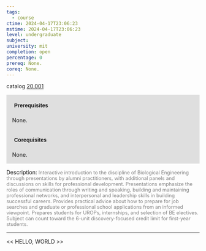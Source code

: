 ```yaml
---
tags:
  - course
ctime: 2024-04-17T23:06:23
mstime: 2024-04-17T23:06:23
level: undergraduate
subject: 
university: mit
completion: open
percentage: 0
prereq: None.
coreq: None.
---
```


catalog [20.001](http://student.mit.edu/catalog/m20a.html#20.001)

<span style="display: block; padding: 15px; background-color: rgb(100, 100, 100, 0.2);"><font id="m_prereq2017_0" style="display: block; font-family: Arial, sans-serif; font-weight: bold; padding: 5px">Prerequisites</font><br><span id="prereq2017_0">None.</span></span>
<span style="display: block; padding: 15px; background-color: rgb(100, 100, 100, 0.2);"><font id="m_coreq2017_0" style="display: block; font-family: Arial, sans-serif; font-weight: bold; padding: 5px">Corequisites</font><br><span id="coreq2017_0">None.</span></span>

<font style="">Description:</font>
<font style="color: grey; font-size: 0.8rem;">Interactive introduction to the discipline of Biological Engineering through presentations by alumni practitioners, with additional panels and discussions on skills for professional development. Presentations emphasize the roles of communication through writing and speaking, building and maintaining professional networks, and interpersonal and leadership skills in building successful careers. Provides practical advice about how to prepare for job searches and graduate or professional school applications from an informed viewpoint. Prepares students for UROPs, internships, and selection of BE electives. Subject can count toward the 6-unit discovery-focused credit limit for first-year students.</font>



---

<< HELLO, WORLD >>
